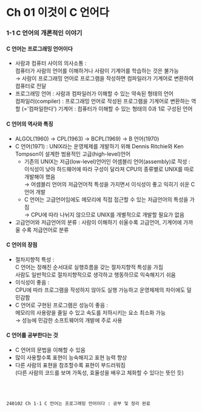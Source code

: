 # Ch 01 이것이 C 언어다

### 1-1 C 언어의 개론적인 이야기

#### C 언어는 프로그래밍 언어이다

- 사람과 컴퓨터 사이의 의사소통 : <br>
  컴퓨터가 사람의 언어를 이해하거나 사람이 기계어를 학습하는 것은 불가능 <br>
  → 사람이 프로그래밍 언어로 프로그램을 작성하면 컴파일러가 기계어로 변환하여 컴퓨터로 전달
- 프로그래밍 언어 : 사람과 컴파일러가 이해할 수 있는 약속된 형태의 언어 <br>
  컴파일러(compiler) : 프로그래밍 언어로 작성된 프로그램을 기계어로 변환하는 역할 (='컴파일한다')
  기계어 : 컴퓨터가 이해할 수 있는 형태의 0과 1로 구성된 언어

#### C 언어의 역사와 특징

- ALGOL(1960) → CPL(1963) → BCPL(1969) → B 언어(1970)
- C 언어(1971) : UNIX라는 운영체제를 개발하기 위해 Dennis Ritchie와 Ken Tompson이 설계한 범용적인 고급(high-level)언어
  - 기존의 UNIX는 저급(low-level)언어인 어셈블리 언어(assembly)로 작성 : <br>
    이식성이 낮아 하드웨어에 따라 구성이 달라져 CPU의 종류별로 UNIX를 따로 개발해야 했음 <br>
    → 어셈블리 언어의 저급언어적 특성을 가지면서 이식성이 좋고 익히기 쉬운 C 언어 개발
  - C 언어는 고급언어임에도 메모리에 직접 접근할 수 있는 저급언어의 특성을 가짐 <br>
    → CPU에 따라 나뉘지 않으므로 UNIX를 개별적으로 개발할 필요가 없음
- 고급언어와 저급언어의 분류 : 사람이 이해하기 쉬울수록 고급언어, 기계어에 가까울 수록 저급언어로 분류

#### C 언어의 장점

- 절차지향적 특성 : <br>
  C 언어는 정해진 순서대로 실행흐름을 갖는 절차지향적 특성을 가짐 <br>
  사람도 일반적으로 절차지향적으로 생각하고 행동하므로 익숙해지기 쉬움
- 이식성이 좋음 : <br>
  CPU에 따라 프로그램을 작성하지 않아도 실행 가능하고 운영체제의 차이에도 덜 민감함
- C 언어로 구현된 프로그램은 성능이 좋음 : <br>
  메모리의 사용량을 줄일 수 있고 속도를 저하시키는 요소 최소화 가능 <br>
  → 성능에 민감한 소프트웨어의 개발에 주로 사용

#### C 언어를 공부한다는 것
- C 언어의 문법을 이해할 수 있음
- 많이 사용할수록 표현이 능숙해지고 표현 능력 향상
- 다른 사람의 표현을 참조할수록 표현이 부드러워짐 <br>
  (다른 사람의 코드를 보며 가독성, 효율성을 배우고 체화할 수 있다는 뜻인 듯)

<br>
<br>

```
240102 Ch 1-1 C 언어는 프로그래밍 언어이다 : 공부 및 정리 완료
```
